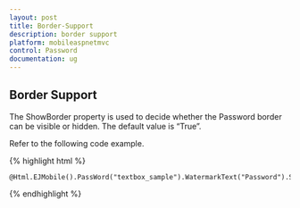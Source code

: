 ```yaml
---
layout: post
title: Border-Support
description: border support
platform: mobileaspnetmvc
control: Password
documentation: ug
---
```


## Border Support

The ShowBorder property is used to decide whether the Password border can be visible or hidden. The default value is “True”.

Refer to the following code example.

{% highlight html %}



    @Html.EJMobile().PassWord("textbox_sample").WatermarkText("Password").ShowBorder(false)







{% endhighlight %}



